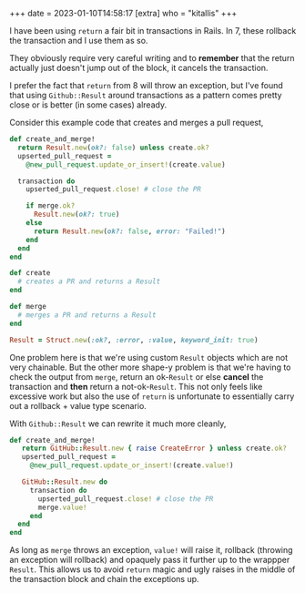 +++
date = 2023-01-10T14:58:17
[extra]
who = "kitallis"
+++

I have been using `return` a fair bit in transactions in Rails. In 7, these rollback the transaction and I use them as so.

They obviously require very careful writing and to **remember** that the return actually just doesn't jump out of the block, it cancels the transaction.

I prefer the fact that `return` from 8 will throw an exception, but I've found that using `Github::Result` around transactions as a pattern comes pretty close or is better (in some cases) already.

Consider this example code that creates and merges a pull request,

```ruby
def create_and_merge!
  return Result.new(ok?: false) unless create.ok?
  upserted_pull_request =
    @new_pull_request.update_or_insert!(create.value)

  transaction do
    upserted_pull_request.close! # close the PR

    if merge.ok?
      Result.new(ok?: true)
    else
      return Result.new(ok?: false, error: "Failed!")
    end
  end
end

def create
  # creates a PR and returns a Result
end

def merge
  # merges a PR and returns a Result
end

Result = Struct.new(:ok?, :error, :value, keyword_init: true)
```

One problem here is that we're using custom `Result` objects which are not very chainable. But the other more shape-y problem is that we're having to check the output from `merge`, return an ok-`Result` or else **cancel** the transaction and **then** return a not-ok-`Result`. This not only feels like excessive work but also the use of `return` is unfortunate to essentially carry out a rollback + value type scenario.

With `Github::Result` we can rewrite it much more cleanly,

```ruby
def create_and_merge!
   return GitHub::Result.new { raise CreateError } unless create.ok?
   upserted_pull_request =
     @new_pull_request.update_or_insert!(create.value!)

   GitHub::Result.new do
     transaction do
       upserted_pull_request.close! # close the PR
       merge.value!
     end
  end
end
```

As long as `merge` throws an exception, `value!` will raise it, rollback (throwing an exception will rollback) and opaquely pass it further up to the wrappper `Result`. This allows us to avoid `return` magic and ugly raises in the middle of the transaction block and chain the exceptions up.
